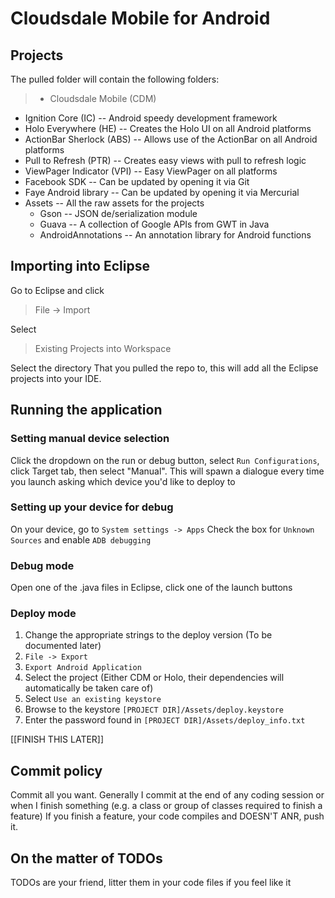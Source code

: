 # Cloudsdale Mobile for Android

## Projects

The pulled folder will contain the following folders:

>- Cloudsdale Mobile (CDM)
- Ignition Core (IC) -- Android speedy development framework
- Holo Everywhere (HE) -- Creates the Holo UI on all Android platforms
- ActionBar Sherlock (ABS) -- Allows use of the ActionBar on all Android platforms
- Pull to Refresh (PTR) -- Creates easy views with pull to refresh logic
- ViewPager Indicator (VPI) -- Easy ViewPager on all platforms
- Facebook SDK -- Can be updated by opening it via Git
- Faye Android library  -- Can be updated by opening it via Mercurial
- Assets -- All the raw assets for the projects
	- Gson -- JSON de/serialization module
	- Guava -- A collection of Google APIs from GWT in Java
	- AndroidAnnotations -- An annotation library for Android functions

## Importing into Eclipse

Go to Eclipse and click
> File -> Import

Select
> Existing Projects into Workspace

Select the directory That you pulled the repo to, this will add all the Eclipse projects into your IDE.

## Running the application

### Setting manual device selection

Click the dropdown on the run or debug button, select ```Run Configurations```, click Target tab, then select "Manual".
This will spawn a dialogue every time you launch asking which device you'd like to deploy to

### Setting up your device for debug

On your device, go to ```System settings -> Apps```
Check the box for ```Unknown Sources``` and enable ```ADB debugging```

### Debug mode

Open one of the .java files in Eclipse, click one of the launch buttons

### Deploy mode

1. Change the appropriate strings to the deploy version (To be documented later)
2. ```File -> Export```
3. ```Export Android Application```
4. Select the project (Either CDM or Holo, their dependencies will automatically be taken care of)
5. Select ```Use an existing keystore```
6. Browse to the keystore ```[PROJECT DIR]/Assets/deploy.keystore```
7. Enter the password found in ```[PROJECT DIR]/Assets/deploy_info.txt```

[[FINISH THIS LATER]]

## Commit policy

Commit all you want. Generally I commit at the end of any coding session or when I finish something (e.g. a class or group of classes required to finish a feature)
If you finish a feature, your code compiles and DOESN'T ANR, push it. 

## On the matter of TODOs

TODOs are your friend, litter them in your code files if you feel like it